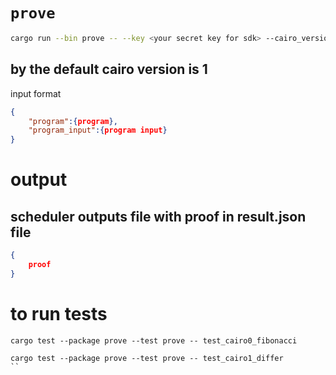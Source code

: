 # `prove`

```sh
cargo run --bin prove -- --key <your secret key for sdk> --cairo_version <1/0> your_input.json
```
## by the default cairo version is 1

input format 
```json
{
    "program":{program},
    "program_input":{program input}
}
```

# output
## scheduler outputs file with proof in result.json file 
```json
{
    proof
}
```
# to run tests
```
cargo test --package prove --test prove -- test_cairo0_fibonacci
```
```
cargo test --package prove --test prove -- test_cairo1_differ
``